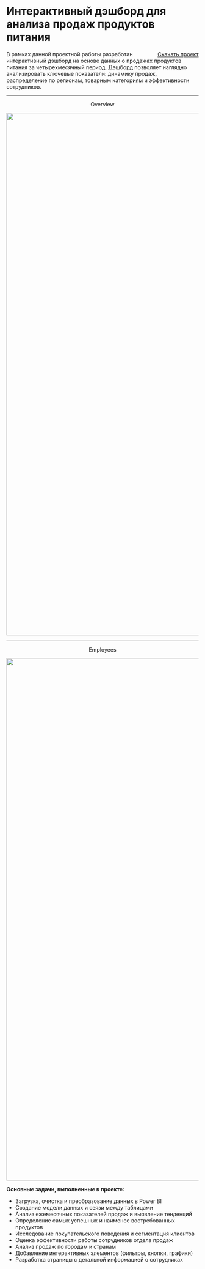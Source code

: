 # Интерактивный дэшборд для анализа продаж продуктов питания
<a href="https://github.com/merekesabitov/Sales-Analytics-and-Business-Process-Optimization/blob/main/Sales-Analytics-and-Business-Process-Optimization.sql" style="float: right;">Скачать проект</a>

В рамках данной проектной работы разработан интерактивный дэшборд на основе данных о продажах продуктов питания за четырехмесячный период. Дэшборд позволяет наглядно анализировать ключевые показатели: динамику продаж, распределение по регионам, товарным категориям и эффективности сотрудников.

---
<p align="center"> Overview </p>

<p align="center">
      <img src="https://i.ibb.co.com/spqg4z1s/1-power-BI-project.png" width="1366"> 
</p>

---
<p align="center"> Employees </p>

<p align="center">
      <img src="https://i.ibb.co.com/r2MHY4HD/2-power-BI-project.png" width="1366"> 
</p>

**Основные задачи, выполненные в проекте:**
- Загрузка, очистка и преобразование данных в Power BI
- Создание модели данных и связи между таблицами
- Анализ ежемесячных показателей продаж и выявление тенденций
- Определение самых успешных и наименее востребованных продуктов
- Исследование покупательского поведения и сегментация клиентов
- Оценка эффективности работы сотрудников отдела продаж
- Анализ продаж по городам и странам
- Добавление интерактивных элементов (фильтры, кнопки, графики)
- Разработка страницы с детальной информацией о сотрудниках
